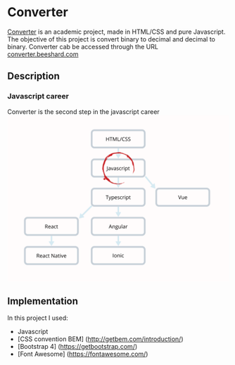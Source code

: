 # Converter
[Converter](http://converter.beeshard.com) is an academic project, made in HTML/CSS and pure Javascript. 
The objective of this project is convert binary to decimal and decimal to binary.
Converter cab be accessed through the URL [converter.beeshard.com](http://converter.beeshard.com)


## Description


### Javascript career
Converter is the second step in the javascript career
![Image of Project](https://github.com/brunobbs2/converter/blob/master/assets/img/roadmap.png)

## Implementation
In this project I used:
* Javascript 
* [CSS convention BEM] (http://getbem.com/introduction/)
* [Bootstrap 4] (https://getbootstrap.com/) 
* [Font Awesome] (https://fontawesome.com/)
